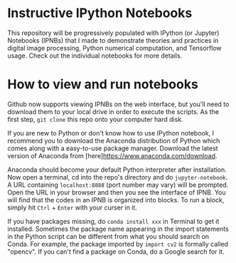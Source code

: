 # Instructive IPython Notebooks
This repository will be progressively populated with IPython (or Jupyter) Notebooks (IPNBs) that I made to demonstrate theories and practices in digital image processing, Python numerical computation, and Tensorflow usage. Check out the individual notebooks for more details. 

# How to view and run notebooks
Github now supports viewing IPNBs on the web interface, but you'll need to download them to your local drive in order to execute the scripts. As the first step, `git clone` this repo onto your computer hard disk.

If you are new to Python or don't know how to use IPython notebook, I recommend you to download the Anaconda distribution of Python which comes along with a easy-to-use package manager. Download the latest version of Anaconda from [here]https://www.anaconda.com/download.

Anaconda should become your default Python interpreter after installation. Now open a terminal, cd into the repo's directory and do `jupyter-notebook`. A URL containing `localhost:8888` (port number may vary) will be prompted. Open the URL in your browser and then you see the interface of IPNB. You will find that the codes in an IPNB is organized into blocks. To run a block, simply hit `Ctrl` + `Enter` with your curser in it. 

If you have packages missing, do `conda install xxx` in Terminal to get it installed. Sometimes the package name appearing in the import statements in the Python script can be different from what you should search on Conda. For example, the package imported by `import cv2` is formally called "opencv". If you can't find a package on Conda, do a Google search for it. 
